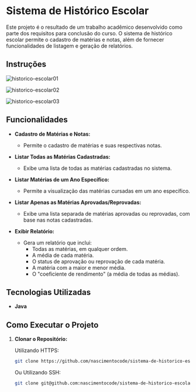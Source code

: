 # Sistema de Histórico Escolar

Este projeto é o resultado de um trabalho acadêmico desenvolvido como parte dos requisitos para conclusão do curso. O sistema de histórico escolar permite o cadastro de matérias e notas, além de fornecer funcionalidades de listagem e geração de relatórios.

## Instruções

![historico-escolar01](https://github.com/nascimentocode/sistema-de-historico-escolar/assets/68881676/d5235878-5e58-4605-a752-1634ec2dd518)

![historico-escolar02](https://github.com/nascimentocode/sistema-de-historico-escolar/assets/68881676/8692fc5e-0ea8-4c00-a148-bcc0174073e0)

![historico-escolar03](https://github.com/nascimentocode/sistema-de-historico-escolar/assets/68881676/4d833264-0d8a-494c-bdcc-1d1d5d526964)

## Funcionalidades

- **Cadastro de Matérias e Notas:**
  - Permite o cadastro de matérias e suas respectivas notas.

- **Listar Todas as Matérias Cadastradas:**
  - Exibe uma lista de todas as matérias cadastradas no sistema.

- **Listar Matérias de um Ano Específico:**
  - Permite a visualização das matérias cursadas em um ano específico.

- **Listar Apenas as Matérias Aprovadas/Reprovadas:**
  - Exibe uma lista separada de matérias aprovadas ou reprovadas, com base nas notas cadastradas.

- **Exibir Relatório:**
  - Gera um relatório que inclui:
    - Todas as matérias, em qualquer ordem.
    - A média de cada matéria.
    - O status de aprovação ou reprovação de cada matéria.
    - A matéria com a maior e menor média.
    - O "coeficiente de rendimento" (a média de todas as médias).

## Tecnologias Utilizadas

- **Java**

## Como Executar o Projeto

1. **Clonar o Repositório:**
   
   Utilizando HTTPS:
   ```bash
   git clone https://github.com/nascimentocode/sistema-de-historico-escolar.git
   ```

   Ou Utilizando SSH:
   ```bash
   git clone git@github.com:nascimentocode/sistema-de-historico-escolar.git
   ```
